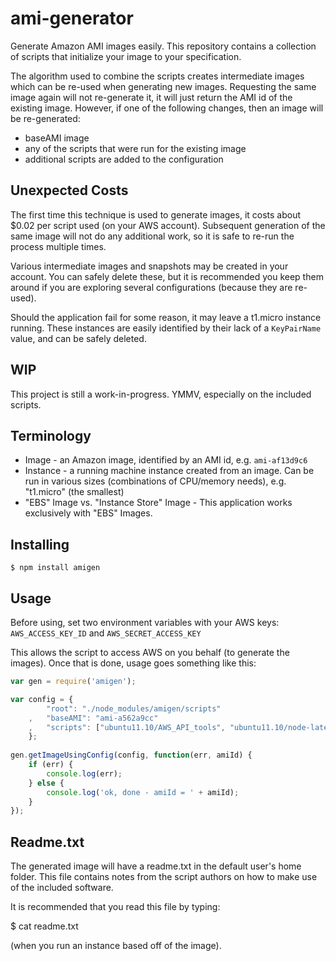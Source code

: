 ami-generator
====
Generate Amazon AMI images easily.  This repository contains a collection of scripts that initialize your image to your specification.

The algorithm used to combine the scripts creates intermediate images which can be re-used when generating new images.   Requesting the same image again will not re-generate it, it will just return the AMI id of the existing image.  However, if one of the following changes, then an image will be re-generated:
* baseAMI image
* any of the scripts that were run for the existing image
* additional scripts are added to the configuration

Unexpected Costs
----------------
The first time this technique is used to generate images, it costs about $0.02 per script used (on your AWS account).  Subsequent generation of the same image will not do any additional work, so it is safe to re-run the process multiple times.  

Various intermediate images and snapshots may be created in your account.  You can safely delete these, but it is recommended you keep them around if you are exploring several configurations (because they are re-used).

Should the application fail for some reason, it may leave a t1.micro instance running.   These instances are easily identified by their lack of a `KeyPairName` value, and can be safely deleted.

WIP
---
This project is still a work-in-progress.  YMMV, especially on the included scripts.

Terminology
-----------
* Image - an Amazon image, identified by an AMI id, e.g. `ami-af13d9c6`
* Instance - a running machine instance created from an image.  Can be run in various sizes (combinations of CPU/memory needs), e.g. "t1.micro" (the smallest)
* "EBS" Image vs. "Instance Store" Image - This application works exclusively with "EBS" Images.

Installing
----
    $ npm install amigen

Usage
----
Before using, set two environment variables with your AWS keys:
`AWS_ACCESS_KEY_ID`
and `AWS_SECRET_ACCESS_KEY`
  
This allows the script to access AWS on you behalf (to generate the images).  Once that is done, usage goes something like this:

```javascript
var gen = require('amigen');

var config = {   
        "root": "./node_modules/amigen/scripts"
    ,   "baseAMI": "ami-a562a9cc"
    ,   "scripts": ["ubuntu11.10/AWS_API_tools", "ubuntu11.10/node-latest"]
    };
    
gen.getImageUsingConfig(config, function(err, amiId) {
    if (err) {
        console.log(err);
    } else {
        console.log('ok, done - amiId = ' + amiId);
    }
});
```

Readme.txt
----------
The generated image will have a readme.txt in the default user's home folder.  This file contains notes from the script authors on how 
to make use of the included software.

It is recommended that you read this file by typing:

   $ cat readme.txt
  
(when you run an instance based off of the image).